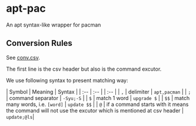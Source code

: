 # apt-pac

An apt syntax-like wrapper for pacman

## Conversion Rules

See [conv.csv](https://github.com/KevinZonda/apt-pac/blob/master/conv.csv).

The first line is the csv header but also is the command excutor.

We use following syntax to present matching way:

| Symbol | Meaning | Syntax |
| :-- | :-- | | :-- |
| `,` | delimiter | `apt,pacman` |
| `;` | command separator | `-Syu;-S` |
| `$` | match 1 word | `upgrade $` |
| `$$` | match many words, i.e. `[word]` | `update $$` |
| `@` | if a command starts with it means the command will not use the excutor which is mentioned at csv header | `update;@ls`|
